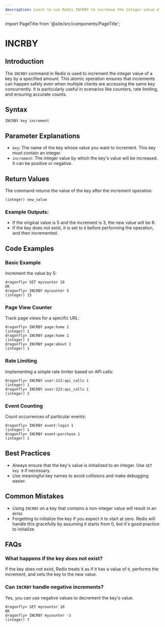 ```yaml
---
description: Learn to use Redis INCRBY to increase the integer value of a key by a given amount.
---
```


import PageTitle from '@site/src/components/PageTitle';

# INCRBY

<PageTitle title="Redis INCRBY Explained (Better Than Official Docs)" />

## Introduction

The `INCRBY` command in Redis is used to increment the integer value of a key by a specified amount. This atomic operation ensures that increments can happen safely even when multiple clients are accessing the same key concurrently. It is particularly useful in scenarios like counters, rate limiting, and ensuring accurate counts.

## Syntax

```plaintext
INCRBY key increment
```

## Parameter Explanations

- `key`: The name of the key whose value you want to increment. This key must contain an integer.
- `increment`: The integer value by which the key's value will be increased. It can be positive or negative.

## Return Values

The command returns the value of the key after the increment operation.

```cli
(integer) new_value
```

### Example Outputs:

- If the original value is 5 and the increment is 3, the new value will be 8.
- If the key does not exist, it is set to `0` before performing the operation, and then incremented.

## Code Examples

### Basic Example

Increment the value by 5:

```cli
dragonfly> SET mycounter 10
OK
dragonfly> INCRBY mycounter 5
(integer) 15
```

### Page View Counter

Track page views for a specific URL:

```cli
dragonfly> INCRBY page:home 1
(integer) 1
dragonfly> INCRBY page:home 1
(integer) 2
dragonfly> INCRBY page:about 1
(integer) 1
```

### Rate Limiting

Implementing a simple rate limiter based on API calls:

```cli
dragonfly> INCRBY user:123:api_calls 1
(integer) 1
dragonfly> INCRBY user:123:api_calls 1
(integer) 2
```

### Event Counting

Count occurrences of particular events:

```cli
dragonfly> INCRBY event:login 1
(integer) 1
dragonfly> INCRBY event:purchase 1
(integer) 1
```

## Best Practices

- Always ensure that the key's value is initialized to an integer. Use `SET key 0` if necessary.
- Use meaningful key names to avoid collisions and make debugging easier.

## Common Mistakes

- Using `INCRBY` on a key that contains a non-integer value will result in an error.
- Forgetting to initialize the key if you expect it to start at zero. Redis will handle this gracefully by assuming it starts from 0, but it's good practice to initialize.

## FAQs

### What happens if the key does not exist?

If the key does not exist, Redis treats it as if it has a value of `0`, performs the increment, and sets the key to the new value.

### Can `INCRBY` handle negative increments?

Yes, you can use negative values to decrement the key's value.

```cli
dragonfly> SET mycounter 10
OK
dragonfly> INCRBY mycounter -3
(integer) 7
```
